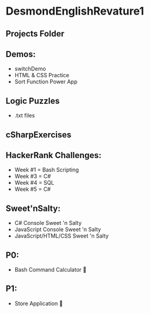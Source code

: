 # DesmondEnglishRevature1

## Projects Folder

## Demos:
* switchDemo
* HTML & CSS Practice
* Sort Function Power App

## Logic Puzzles
* .txt files

## cSharpExercises

## HackerRank Challenges:
* Week #1 = Bash Scripting
* Week #3 = C# 
* Week #4 = SQL
* Week #5 = C#

## Sweet'nSalty:
* C# Console Sweet 'n Salty
* JavaScript Console Sweet 'n Salty
* JavaScript/HTML/CSS Sweet 'n Salty

## P0:
* Bash Command Calculator 🧮

## P1:
* Store Application 🏪

